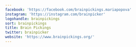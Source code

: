 ```yaml
---
facebook: 'https://facebook.com/brainpickings.mariapopova'
instagram: 'https://instagram.com/brainpicker'
logohandle: brainpickings
sort: brainpickings
title: Brain Pickings
twitter: brainpicker
website: 'https://www.brainpickings.org/'
---
```

